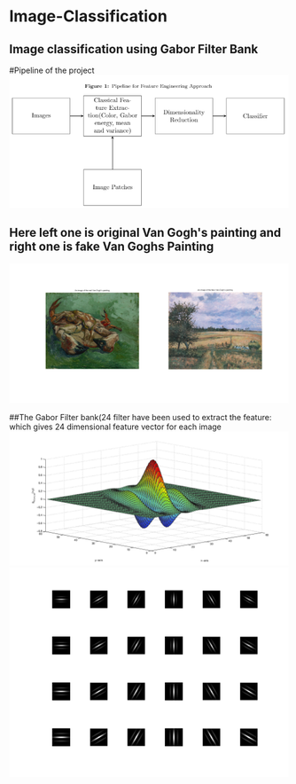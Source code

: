 # Image-Classification
Image classification  using Gabor Filter Bank
---
#Pipeline of the project
![](images/pipeline_for_fe.PNG)
## Here left one is original Van Gogh's painting and right one is fake Van Goghs Painting
![](images/untitled.png)

##The Gabor Filter bank(24 filter have been used to extract the feature: which gives 24 dimensional feature vector for each image
![](images/2dgaborfinal3.png)
![](images/Gabor%20Filter%20Bank.png)

